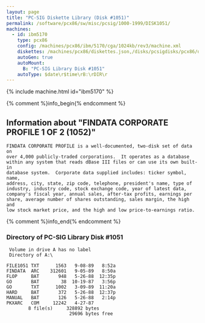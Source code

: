 ```yaml
---
layout: page
title: "PC-SIG Diskette Library (Disk #1051)"
permalink: /software/pcx86/sw/misc/pcsig/1000-1999/DISK1051/
machines:
  - id: ibm5170
    type: pcx86
    config: /machines/pcx86/ibm/5170/cga/1024kb/rev3/machine.xml
    diskettes: /machines/pcx86/diskettes.json,/disks/pcsigdisks/pcx86/diskettes.json
    autoGen: true
    autoMount:
      B: "PC-SIG Library Disk #1051"
    autoType: $date\r$time\rB:\rDIR\r
---
```


{% include machine.html id="ibm5170" %}

{% comment %}info_begin{% endcomment %}

## Information about "FINDATA CORPORATE PROFILE 1 OF 2 (1052)"

    FINDATA CORPORATE PROFILE is a well-documented, two-disk set of data on
    over 4,000 publicly-traded corporations.  It operates as a database
    within any system that reads dBase III files or can use its own built-in
    database system.  Corporate data supplied includes: ticker symbol, name,
    address, city, state, zip code, telephone, president's name, type of
    industry, industry code, stock exchange code, year of latest data,
    company's fiscal year, annual sales, after-tax profits, earnings per
    share, average number of shares outstanding, sales margin, the high and
    low stock market price, and the high and low price-to-earnings ratio.
{% comment %}info_end{% endcomment %}


### Directory of PC-SIG Library Disk #1051

     Volume in drive A has no label
     Directory of A:\

    FILE1051 TXT      1563   9-08-89   8:52a
    FINDATA  ARC    312601   9-05-89   8:50a
    FLOP     BAT       948   5-26-88  12:35p
    GO       BAT        38  10-19-87   3:56p
    GO       TXT      1002   3-09-89  11:20a
    HARD     BAT       372   5-26-88  12:37p
    MANUAL   BAT       126   5-26-88   2:14p
    PKXARC   COM     12242   4-27-87
            8 file(s)     328892 bytes
                           29696 bytes free
